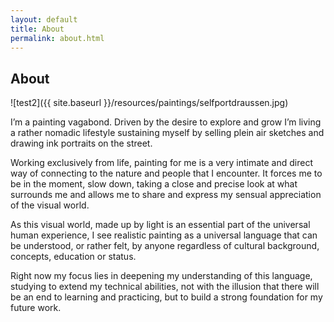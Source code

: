 ```yaml
---
layout: default
title: About
permalink: about.html
---
```


## About
![test2]({{ site.baseurl }}/resources/paintings/selfportdraussen.jpg)

I’m a painting vagabond. Driven by the desire to explore and grow I’m living a rather nomadic lifestyle sustaining myself by selling plein air sketches and drawing ink portraits on the street. 

Working exclusively from life, painting for me is a very intimate and direct way of connecting to the nature and people that I encounter. It forces me to be in the moment, slow down, taking a close and precise look at what surrounds me and allows me to share and express my sensual appreciation of the visual world. 

As this visual world, made up by light is an essential part of the universal human experience, I see realistic painting as a universal language that can be understood, or rather felt, by anyone regardless of cultural background, concepts, education or status. 

Right now my focus lies in deepening my understanding of this language, studying to extend my technical abilities, not with the illusion that there will be an end to learning and practicing, but to build a strong foundation for my future work.
